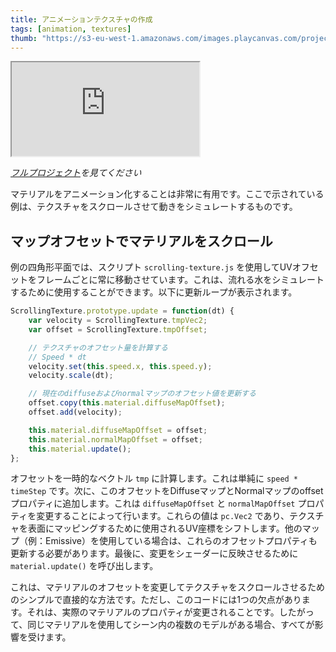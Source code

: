```yaml
---
title: アニメーションテクスチャの作成
tags: [animation, textures]
thumb: "https://s3-eu-west-1.amazonaws.com/images.playcanvas.com/projects/12/405882/831708-image-75.jpg"
---
```


<div className='iframe-container'>
    <iframe src="https://playcanv.as/p/BM93v05L/" title="Animated Textures"></iframe>
</div>

*[フルプロジェクト][1]を見てください*

マテリアルをアニメーション化することは非常に有用です。ここで示されている例は、テクスチャをスクロールさせて動きをシミュレートするものです。

## マップオフセットでマテリアルをスクロール

例の四角形平面では、スクリプト `scrolling-texture.js` を使用してUVオフセットをフレームごとに常に移動させています。これは、流れる水をシミュレートするために使用することができます。以下に更新ループが表示されます。

```javascript
ScrollingTexture.prototype.update = function(dt) {
    var velocity = ScrollingTexture.tmpVec2;
    var offset = ScrollingTexture.tmpOffset;

    // テクスチャのオフセット量を計算する
    // Speed * dt
    velocity.set(this.speed.x, this.speed.y);
    velocity.scale(dt);

    // 現在のdiffuseおよびnormalマップのオフセット値を更新する
    offset.copy(this.material.diffuseMapOffset);
    offset.add(velocity);

    this.material.diffuseMapOffset = offset;
    this.material.normalMapOffset = offset;
    this.material.update();
};
```

オフセットを一時的なベクトル `tmp` に計算します。これは単純に `speed * timeStep` です。次に、このオフセットをDiffuseマップとNormalマップのoffsetプロパティに追加します。これは `diffuseMapOffset` と `normalMapOffset` プロパティを変更することによって行います。これらの値は `pc.Vec2` であり、テクスチャを表面にマッピングするために使用されるUV座標をシフトします。他のマップ（例：Emissive）を使用している場合は、これらのオフセットプロパティも更新する必要があります。最後に、変更をシェーダーに反映させるために `material.update()` を呼び出します。

これは、マテリアルのオフセットを変更してテクスチャをスクロールさせるためのシンプルで直接的な方法です。ただし、このコードには1つの欠点があります。それは、実際のマテリアルのプロパティが変更されることです。したがって、同じマテリアルを使用してシーン内の複数のモデルがある場合、すべてが影響を受けます。

[1]: https://playcanvas.com/project/405882
[2]: /img/tutorials/intermediate/animated-textures/coin-rotate.png

